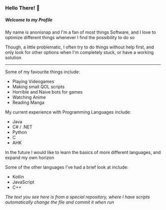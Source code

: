 ### Hello There! 👋

##### Welcome to my Profile

My name is anonisnap and I'm a fan of most things Software, and I love to optimize different things whenever I find the possibility to do so

Though, a little problematic, I often try to do things without help first, and only look for other options when I'm completely stuck, or have a working solution

<hr>

Some of my favourite things include:
- Playing Videogames
- Making small QOL scripts
- Horrible and Naive bots for games
- Watching Anime
- Reading Manga

My current experience with Programming Languages include:
- Java
- C# / .NET
- Python
- C
- AHK

In the future I would like to learn the basics of more different languages, and expand my own horizon

Some of the other languages I've had a brief look at include:
- Kotlin
- JavaScript
- C++

_The text you see here is from a special repository, where I have scripts automatically change the file and commit it when run_